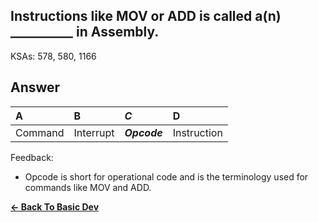 ## Instructions like MOV or ADD is called a(n) __________ in Assembly.

KSAs: 578, 580, 1166

## Answer
| A | B | ***C*** | D |
| :--- | :--- | :--- | :--- |
| Command | Interrupt | ***Opcode*** | Instruction |


Feedback:

- Opcode is short for operational code and is the terminology used for commands like MOV and ADD.

[**<- Back To Basic Dev**](../../../Basic_Dev.md)

